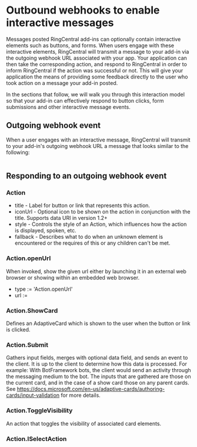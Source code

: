 # Outbound webhooks to enable interactive messages

Messages posted RingCentral add-ins can optionally contain interactive elements such as buttons, and forms. When users engage with these interactive elements, RingCentral will transmit a message to your add-in via the outgoing webhook URL associated with your app. Your application can then take the corresponding action, and respond to RingCentral in order to inform RingCentral if the action was successful or not. This will give your application the means of providing some feedback directly to the user who took action on a message your add-in posted. 

In the sections that follow, we will walk you through this interaction model so that your add-in can effectively respond to button clicks, form submissions and other interactive message events. 

## Outgoing webhook event

When a user engages with an interactive message, RingCentral will transmit to your add-in's outgoing webhook URL a message that looks similar to the following:

```json

```

## Responding to an outgoing webhook event

### Action

* title - Label for button or link that represents this action.
* iconUrl - Optional icon to be shown on the action in conjunction with the title. Supports data URI in version 1.2+
* style - Controls the style of an Action, which influences how the action is displayed, spoken, etc.
* fallback - Describes what to do when an unknown element is encountered or the requires of this or any children can't be met.


### Action.openUrl

When invoked, show the given url either by launching it in an external web browser or showing within an embedded web browser.

* type := 'Action.openUrl'
* url := <url to open>

### Action.ShowCard

Defines an AdaptiveCard which is shown to the user when the button or link is clicked.

### Action.Submit

Gathers input fields, merges with optional data field, and sends an event to the client. It is up to the client to determine how this data is processed. For example: With BotFramework bots, the client would send an activity through the messaging medium to the bot. The inputs that are gathered are those on the current card, and in the case of a show card those on any parent cards. See https://docs.microsoft.com/en-us/adaptive-cards/authoring-cards/input-validation for more details.

### Action.ToggleVisibility

An action that toggles the visibility of associated card elements.

### Action.ISelectAction



